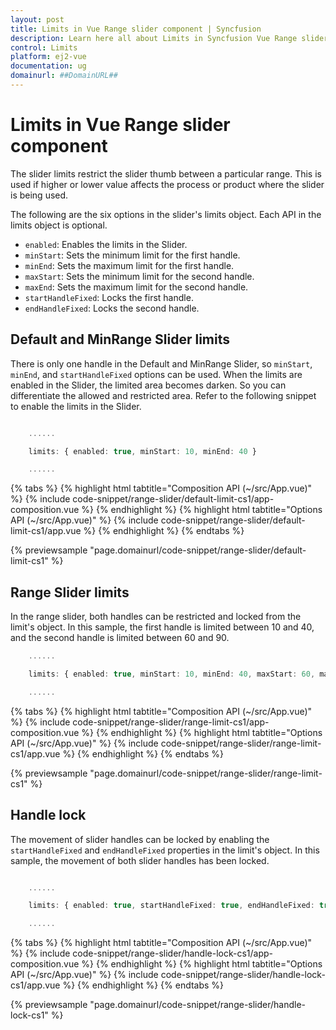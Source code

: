 ```yaml
---
layout: post
title: Limits in Vue Range slider component | Syncfusion
description: Learn here all about Limits in Syncfusion Vue Range slider component of Syncfusion Essential JS 2 and more.
control: Limits 
platform: ej2-vue
documentation: ug
domainurl: ##DomainURL##
---
```


# Limits in Vue Range slider component

The slider limits restrict the slider thumb between a particular range. This is used if higher or lower value affects the process or product where the slider is being used.

The following are the six options in the slider's limits object. Each API in the limits object is optional.

* ``enabled``: Enables the limits in the Slider.
* ``minStart``: Sets the minimum limit for the first handle.
* ``minEnd``: Sets the maximum limit for the first handle.
* ``maxStart``: Sets the minimum limit for the second handle.
* ``maxEnd``: Sets the maximum limit for the second handle.
* ``startHandleFixed``: Locks the first handle.
* ``endHandleFixed``: Locks the second handle.

## Default and MinRange Slider limits

There is only one handle in the Default and MinRange Slider, so ``minStart``, ``minEnd``, and ``startHandleFixed`` options can be used. When the limits are enabled in the Slider, the limited area becomes darken. So you can differentiate the allowed and restricted area. Refer to the following snippet to enable the limits in the Slider.

```ts

    ......

    limits: { enabled: true, minStart: 10, minEnd: 40 }

    ......

```

{% tabs %}
{% highlight html tabtitle="Composition API (~/src/App.vue)" %}
{% include code-snippet/range-slider/default-limit-cs1/app-composition.vue %}
{% endhighlight %}
{% highlight html tabtitle="Options API (~/src/App.vue)" %}
{% include code-snippet/range-slider/default-limit-cs1/app.vue %}
{% endhighlight %}
{% endtabs %}
        
{% previewsample "page.domainurl/code-snippet/range-slider/default-limit-cs1" %}

## Range Slider limits

In the range slider, both handles can be restricted and locked from the limit's object. In this sample, the first handle is limited between 10 and 40, and the second handle is limited between 60 and 90.

```ts
    ......

    limits: { enabled: true, minStart: 10, minEnd: 40, maxStart: 60, maxEnd: 90 }

    ......

```

{% tabs %}
{% highlight html tabtitle="Composition API (~/src/App.vue)" %}
{% include code-snippet/range-slider/range-limit-cs1/app-composition.vue %}
{% endhighlight %}
{% highlight html tabtitle="Options API (~/src/App.vue)" %}
{% include code-snippet/range-slider/range-limit-cs1/app.vue %}
{% endhighlight %}
{% endtabs %}
        
{% previewsample "page.domainurl/code-snippet/range-slider/range-limit-cs1" %}

## Handle lock

The movement of slider handles can be locked by enabling the ``startHandleFixed`` and ``endHandleFixed`` properties in the limit's object.
In this sample, the movement of both slider handles has been locked.

```ts

    ......

    limits: { enabled: true, startHandleFixed: true, endHandleFixed: true }

    ......

```

{% tabs %}
{% highlight html tabtitle="Composition API (~/src/App.vue)" %}
{% include code-snippet/range-slider/handle-lock-cs1/app-composition.vue %}
{% endhighlight %}
{% highlight html tabtitle="Options API (~/src/App.vue)" %}
{% include code-snippet/range-slider/handle-lock-cs1/app.vue %}
{% endhighlight %}
{% endtabs %}
        
{% previewsample "page.domainurl/code-snippet/range-slider/handle-lock-cs1" %}